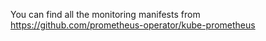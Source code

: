 You can find all the monitoring manifests from https://github.com/prometheus-operator/kube-prometheus
